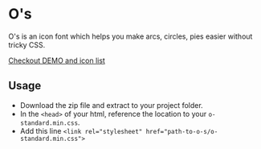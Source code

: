 # O's

O's is an icon font which helps you make arcs, circles, pies easier without tricky CSS.

[Checkout DEMO and icon list](http://wkh237.github.io/o-s-icon/)

## Usage

- Download the zip file and extract to your project folder.
- In the `<head>` of your html, reference the location to your `o-standard.min.css`.
- Add this line `<link rel="stylesheet" href="path-to-o-s/o-standard.min.css">`

